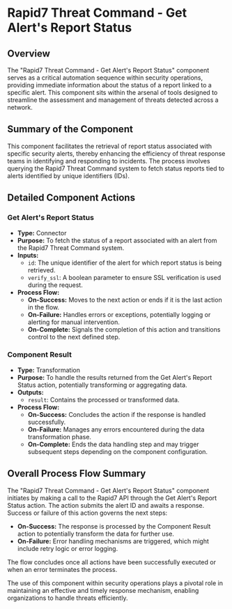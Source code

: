 # Rapid7 Threat Command - Get Alert's Report Status

## Overview
The "Rapid7 Threat Command - Get Alert's Report Status" component serves as a critical automation sequence within security operations, providing immediate information about the status of a report linked to a specific alert. This component sits within the arsenal of tools designed to streamline the assessment and management of threats detected across a network.

## Summary of the Component
This component facilitates the retrieval of report status associated with specific security alerts, thereby enhancing the efficiency of threat response teams in identifying and responding to incidents. The process involves querying the Rapid7 Threat Command system to fetch status reports tied to alerts identified by unique identifiers (IDs).

## Detailed Component Actions
### Get Alert's Report Status
- **Type:** Connector
- **Purpose:** To fetch the status of a report associated with an alert from the Rapid7 Threat Command system.
- **Inputs:**
  - `id`: The unique identifier of the alert for which report status is being retrieved.
  - `verify_ssl`: A boolean parameter to ensure SSL verification is used during the request.
- **Process Flow:**
  - **On-Success:** Moves to the next action or ends if it is the last action in the flow.
  - **On-Failure:** Handles errors or exceptions, potentially logging or alerting for manual intervention.
  - **On-Complete:** Signals the completion of this action and transitions control to the next defined step.  

### Component Result
- **Type:** Transformation
- **Purpose:** To handle the results returned from the Get Alert's Report Status action, potentially transforming or aggregating data.
- **Outputs:**
  - `result`: Contains the processed or transformed data.
- **Process Flow:**
  - **On-Success:** Concludes the action if the response is handled successfully.
  - **On-Failure:** Manages any errors encountered during the data transformation phase.
  - **On-Complete:** Ends the data handling step and may trigger subsequent steps depending on the component configuration.

## Overall Process Flow Summary
The "Rapid7 Threat Command - Get Alert's Report Status" component initiates by making a call to the Rapid7 API through the Get Alert's Report Status action. The action submits the alert ID and awaits a response. Success or failure of this action governs the next steps:

- **On-Success:** The response is processed by the Component Result action to potentially transform the data for further use.
- **On-Failure:** Error handling mechanisms are triggered, which might include retry logic or error logging.

The flow concludes once all actions have been successfully executed or when an error terminates the process.

The use of this component within security operations plays a pivotal role in maintaining an effective and timely response mechanism, enabling organizations to handle threats efficiently.

